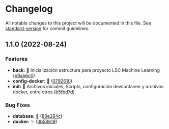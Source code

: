 # Changelog

All notable changes to this project will be documented in this file. See [standard-version](https://github.com/conventional-changelog/standard-version) for commit guidelines.

## 1.1.0 (2022-08-24)


### Features

* **back:** :art: Inicialización estructura para proyecto LSC Machine Learning ([b9ab6c0](https://github.com/jpablo-ortiz/Reconocimiento-LSC-Lengua-Senas-Colombiana/commit/b9ab6c0920b45676e2af7d7a0c32726a54f6bbc7))
* **config-docker:** :construction: ([0792610](https://github.com/jpablo-ortiz/Reconocimiento-LSC-Lengua-Senas-Colombiana/commit/0792610c3cb59907c7c6352e455c11d43d0a1dcb))
* **init:** :art: Archivos iniciales, Scripts, configuración devcontainer y archivos docker, entre otros ([b5fbd7d](https://github.com/jpablo-ortiz/Reconocimiento-LSC-Lengua-Senas-Colombiana/commit/b5fbd7df56e6c3b1a06b284605f261868e384438))


### Bug Fixes

* **database:** :bug: ([88e284c](https://github.com/jpablo-ortiz/Reconocimiento-LSC-Lengua-Senas-Colombiana/commit/88e284c3d1792492962e030176c59c30f1f6d0fd))
* **docker:** :sparkles: ([3b58619](https://github.com/jpablo-ortiz/Reconocimiento-LSC-Lengua-Senas-Colombiana/commit/3b5861960a0672d59f71f162ee089c9ab3fe2187))
